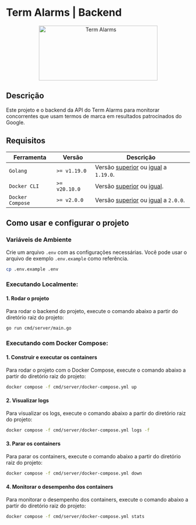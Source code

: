 # Term Alarms | Backend

<p align="center">
  <a href="https://github.com/richhh7g/term-alarms" target="_blank">
    <img src="https://term-monitor.s3.amazonaws.com/monitor.png" alt="Term Alarms" height="150" width=325"/>
  </a>
</p>

## Descrição

Este projeto e o backend da API do Term Alarms para monitorar concorrentes que usam termos de marca em resultados patrocinados do Google.

## Requisitos

| Ferramenta | Versão | Descrição
| - | - | -
| `Golang` | `>= v1.19.0` | Versão [superior](https://golang.org/dl/) ou [igual](https://golang.org/dl/#go1.19) a `1.19.0`.
| `Docker CLI` | `>= v20.10.0` | Versão [superior](https://github.com/docker/cli/tags) ou [igual](https://github.com/docker/cli/releases/tag/v20.10.0).
| `Docker Compose` | `>= v2.0.0` | Versão [superior](https://github.com/docker/compose/releases) ou [igual](https://github.com/docker/compose/releases/tag/v2.0.0) a `2.0.0`.

## Como usar e configurar o projeto

### Variáveis de Ambiente

Crie um arquivo `.env` com as configurações necessárias. Você pode usar o arquivo de exemplo `.env.example` como referência.

```bash
cp .env.example .env
```

### Executando Localmente:

#### 1. Rodar o projeto

Para rodar o backend do projeto, execute o comando abaixo a partir do diretório raiz do projeto:

```bash
go run cmd/server/main.go
```

### Executando com Docker Compose:

#### 1. Construir e executar os containers

Para rodar o projeto com o Docker Compose, execute o comando abaixo a partir do diretório raiz do projeto:

```bash
docker compose -f cmd/server/docker-compose.yml up
```

#### 2. Visualizar logs

Para visualizar os logs, execute o comando abaixo a partir do diretório raiz do projeto:

```bash
docker compose -f cmd/server/docker-compose.yml logs -f
```

#### 3. Parar os containers

Para parar os containers, execute o comando abaixo a partir do diretório raiz do projeto:

```bash
docker compose -f cmd/server/docker-compose.yml down
```

#### 4. Monitorar o desempenho dos containers

Para monitorar o desempenho dos containers, execute o comando abaixo a partir do diretório raiz do projeto:

```bash
docker compose -f cmd/server/docker-compose.yml stats
```
